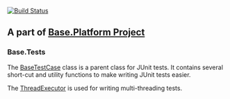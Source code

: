 [![Build Status](https://app.travis-ci.com/anr-ru/base.tests.svg?branch=1.x)](https://app.travis-ci.com/anr-ru/base.tests.svg?branch=1.x)

## A part of [Base.Platform Project](https://github.com/anr-ru/base.platform.parent)

### Base.Tests

The [BaseTestCase](./src/main/java/ru/anr/base/tests/BaseTestCase.java) class is
a parent class for JUnit tests. It contains several short-cut and utility functions
to make writing JUnit tests easier.

The [ThreadExecutor](./src/main/java/ru/anr/base/tests/multithreading/ThreadExecutor.java) is
used for writing multi-threading tests.
